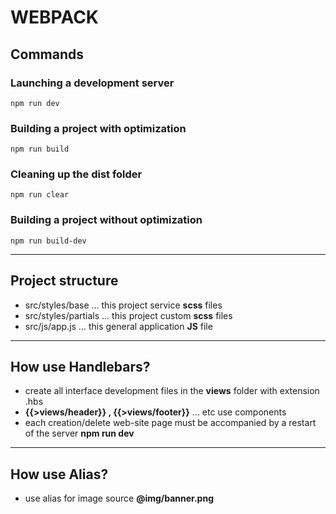 # WEBPACK

## Сommands

### Launching a development server
```shell
npm run dev
```

### Building a project with optimization
```shell
npm run build
```

### Cleaning up the dist folder
```shell
npm run clear
```

### Building a project without optimization
```shell
npm run build-dev
```

---

## Project structure

- src/styles/base ... this project service **scss** files
- src/styles/partials ... this project custom **scss** files
- src/js/app.js ... this general application **JS** file

---

## How use Handlebars?

- create all interface development files in the **views** folder with extension .hbs
- **{{>views/header}} , {{>views/footer}}** ... etc use components
- each creation/delete web-site page must be accompanied by a restart of the server **npm run dev**

---

## How use Alias?

- use alias for image source **@img/banner.png**